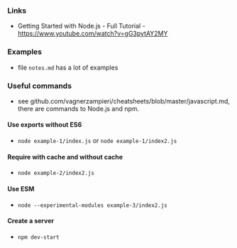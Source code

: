 ### Links
 - Getting Started with Node.js - Full Tutorial - https://www.youtube.com/watch?v=gG3pytAY2MY

### Examples
 - file `notes.md` has a lot of examples

### Useful commands
 - see github.com/vagnerzampieri/cheatsheets/blob/master/javascript.md, there are commands to Node.js and npm.

#### Use exports without ES6
 - `node example-1/index.js` or `node example-1/index2.js` 

#### Require with cache and without cache
 - `node example-2/index2.js` 

#### Use ESM 
 - `node --experimental-modules example-3/index2.js`

#### Create a server
 - `npm dev-start`